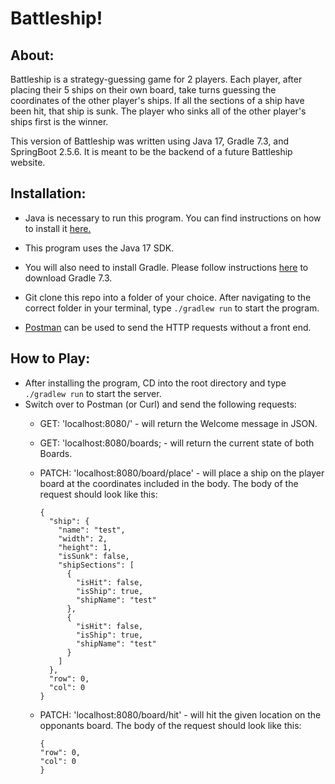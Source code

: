 # Battleship!

## About:

   Battleship is a strategy-guessing game for 2 players. Each player, after placing their 5 ships on their own board, take turns guessing the coordinates of the other player's ships. If all the sections of a ship have been hit, that ship is sunk. The player who sinks all of the other player's ships first is the winner. 
     
   This version of Battleship was written using Java 17, Gradle 7.3, and SpringBoot 2.5.6. It is meant to be the backend of a future Battleship website. 
     
## Installation:
    
- Java is necessary to run this program. You can find instructions on how to install it [here.](https://java.com/en/download/help/download_options.html)

- This program uses the Java 17 SDK.

- You will also need to install Gradle. Please follow instructions [here](https://docs.gradle.org/current/userguide/installation.html) to download Gradle 7.3.

- Git clone this repo into a folder of your choice. After navigating to the correct folder in your terminal, type `./gradlew run` to start the program. 

- [Postman](https://www.postman.com/) can be used to send the HTTP requests without a front end. 


## How to Play:

- After installing the program, CD into the root directory and type `./gradlew run` to start the server. 
- Switch over to Postman (or Curl) and send the following requests: 
     - GET: 'localhost:8080/'  - will return the Welcome message in JSON. 
     - GET: 'localhost:8080/boards; - will return the current state of both Boards. 
     - PATCH: 'localhost:8080/board/place' - will place a ship on the player board at the coordinates included in the body. The body of the request should look like this:     
        ``` 
        {
          "ship": {
            "name": "test",
            "width": 2,
            "height": 1,
            "isSunk": false,
            "shipSections": [
              {
                "isHit": false,
                "isShip": true,
                "shipName": "test"
              },
              {
                "isHit": false,
                "isShip": true,
                "shipName": "test"
              }
            ]
          },
          "row": 0,
          "col": 0
        }
        ```
  - PATCH: 'localhost:8080/board/hit' - will hit the given location on the opponants board. The body of the request should look like this:
 
        {
        "row": 0, 
        "col": 0
        }

